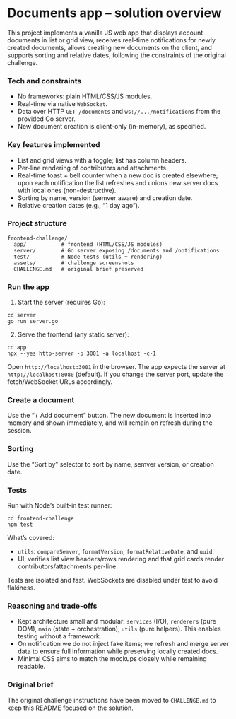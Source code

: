 # Documents app – solution overview

This project implements a vanilla JS web app that displays account documents in list or grid view, receives real-time notifications for newly created documents, allows creating new documents on the client, and supports sorting and relative dates, following the constraints of the original challenge.

### Tech and constraints
- No frameworks: plain HTML/CSS/JS modules.
- Real-time via native `WebSocket`.
- Data over HTTP `GET /documents` and `ws://.../notifications` from the provided Go server.
- New document creation is client-only (in-memory), as specified.

### Key features implemented
- List and grid views with a toggle; list has column headers.
- Per-line rendering of contributors and attachments.
- Real-time toast + bell counter when a new doc is created elsewhere; upon each notification the list refreshes and unions new server docs with local ones (non-destructive).
- Sorting by name, version (semver aware) and creation date.
- Relative creation dates (e.g., “1 day ago”).

### Project structure
```
frontend-challenge/
  app/           # frontend (HTML/CSS/JS modules)
  server/        # Go server exposing /documents and /notifications
  test/          # Node tests (utils + rendering)
  assets/        # challenge screenshots
  CHALLENGE.md   # original brief preserved
```

### Run the app
1) Start the server (requires Go):
```pwsh
cd server
go run server.go
```

2) Serve the frontend (any static server):
```pwsh
cd app
npx --yes http-server -p 3001 -a localhost -c-1
```
Open `http://localhost:3001` in the browser. The app expects the server at `http://localhost:8080` (default). If you change the server port, update the fetch/WebSocket URLs accordingly.

### Create a document
Use the “+ Add document” button. The new document is inserted into memory and shown immediately, and will remain on refresh during the session.

### Sorting
Use the “Sort by” selector to sort by name, semver version, or creation date.

### Tests
Run with Node’s built-in test runner:
```pwsh
cd frontend-challenge
npm test
```
What’s covered:
- `utils`: `compareSemver`, `formatVersion`, `formatRelativeDate`, and `uuid`.
- UI: verifies list view headers/rows rendering and that grid cards render contributors/attachments per-line.

Tests are isolated and fast. WebSockets are disabled under test to avoid flakiness.

### Reasoning and trade-offs
- Kept architecture small and modular: `services` (I/O), `renderers` (pure DOM), `main` (state + orchestration), `utils` (pure helpers). This enables testing without a framework.
- On notification we do not inject fake items; we refresh and merge server data to ensure full information while preserving locally created docs.
- Minimal CSS aims to match the mockups closely while remaining readable.

### Original brief
The original challenge instructions have been moved to `CHALLENGE.md` to keep this README focused on the solution.
